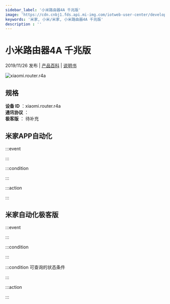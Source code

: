 ```yaml
---
sidebar_label: '小米路由器4A 千兆版'
image: 'https://cdn.cnbj1.fds.api.mi-img.com/iotweb-user-center/developer_16790475752372W8bUzYx.png?GalaxyAccessKeyId=AKVGLQWBOVIRQ3XLEW&Expires=9223372036854775807&Signature=ilJMv+lGcAVykmrirUywvTtLMAw='
keywords: '米家, 小米/米家, 小米路由器4A 千兆版'
description : ''
---
```

# 小米路由器4A 千兆版

2019/11/26 发布 | [产品百科](https://home.mi.com/webapp/content/baike/product/index.html?model=xiaomi.router.r4a/) | [说明书](https://home.mi.com/views/introduction.html?model=xiaomi.router.r4a&region=cn)

![xiaomi.router.r4a](https://cdn.cnbj1.fds.api.mi-img.com/iotweb-user-center/developer_16790475752372W8bUzYx.png?GalaxyAccessKeyId=AKVGLQWBOVIRQ3XLEW&Expires=9223372036854775807&Signature=ilJMv+lGcAVykmrirUywvTtLMAw=)

## 规格  
> 
**设备 ID** ：xiaomi.router.r4a  
**通讯协议** ：  
**极客版**  ： 待补充 


## 米家APP自动化  

:::event  

:::

:::condition  

:::

:::action   

:::

## 米家自动化极客版  

:::event  

:::

:::condition  

:::

:::condition 可查询的状态条件  

:::

:::action  

:::

        
